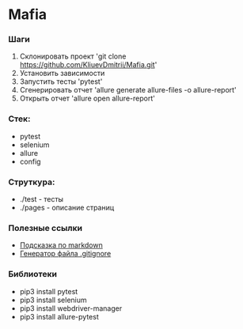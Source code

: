 # Mafia

### Шаги
1. Склонировать проект 'git clone https://github.com/KliuevDmitrii/Mafia.git'
2. Установить зависимости
3. Запустить тесты 'pytest'
4. Сгенерировать отчет 'allure generate allure-files -o allure-report'
5. Открыть отчет 'allure open allure-report'

### Стек:
- pytest
- selenium
- allure
- config

### Струткура:
- ./test - тесты
- ./pages - описание страниц

### Полезные ссылки
- [Подсказка по markdown](https://www.markdownguide.org/basic-syntax/)
- [Генератор файла .gitignore](https://www.toptal.com/developers/gitignore)


### Библиотеки
- pip3 install pytest
- pip3 install selenium
- pip3 install webdriver-manager
- pip3 install allure-pytest